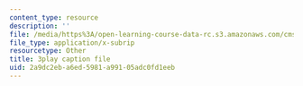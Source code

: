 ```yaml
---
content_type: resource
description: ''
file: /media/https%3A/open-learning-course-data-rc.s3.amazonaws.com/cms-608-game-design-spring-2014/2a9dc2eba6ed5981a99105adc0fd1eeb_1506699.vtt
file_type: application/x-subrip
resourcetype: Other
title: 3play caption file
uid: 2a9dc2eb-a6ed-5981-a991-05adc0fd1eeb
---
```

